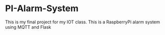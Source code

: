 # PI-Alarm-System
This is my final project for my IOT class. This is a RaspberryPi alarm system using MQTT and Flask
